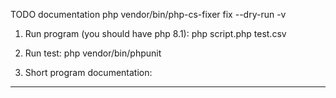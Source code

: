 TODO documentation
php vendor/bin/php-cs-fixer fix --dry-run -v

1) Run program (you should have php 8.1):
php script.php test.csv

2) Run test:
php vendor/bin/phpunit

3) Short program documentation:
---